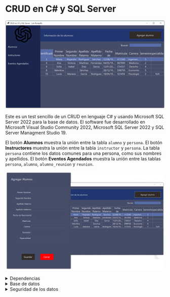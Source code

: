 # CRUD en C# y SQL Server

![Interfaz de la aplicación](gui.png)

Este es un test sencillo de un CRUD en lenguaje C# y usando Microsoft SQL Server 2022 para la base de datos.
El software fue desarrollado en Microsoft Visual Studio Community 2022, Microsoft SQL Server 2022 y SQL Server Managment Studio 19.

El botón **Alumnos** muestra la unión entre la tabla `alumno` y `persona`. El botón **Instructores** muestra la unión entre la tabla `instructor` y `persona`.
La tabla `persona` contiene los datos comunes para una persona, como sus nombres y apellidos.
El botón **Eventos Agendados** muestra la unión entre las tablas `persona`, `alumno`, `alumno_reunion` y `reunion`.

![Interfaz de creación de alumno](gui_2.png)

<details>
<summary>Dependencias</summary>
  Se requiere de las siguientes dependencias:
  
  - FontAwesome.Sharp (6.3.0)
  - Microsoft.Extensions.Configuration.Json (7.0.0)
  - Newtonsoft.Json (13.0.3)
  - System.Data.SqlClient (4.8.5)
</details>

<details>
  <summary>Base de datos</summary>
  
  Los datos iniciales de la base de datos son incluidos en el script. Sin embargo, para la insercción de datos se utiliza un Store Procedure. Básicamente, toda interacción con la base de datos se hace mediante un Store Procedure.
  En el código fuente de la aplicación casi no hay o, en definitiva, no hay código SQL como `SELECT`.

  En MySQL, podemos ingresar un dato y asignar el ID a nuestra voluntad(siempre y cuando no se repita). En SQL Server esto no es posible, por lo que el Store Procedure para agregar un nuevo alumno tiene en cuenta esto.
  Debido al diseño de la base de datos, primero debemos ingresar los datos de un nuevo alumno o instructor a la tabla `persona`. Luego, dependiendo de si es uno u otro, ingresamos datos a la tabla `alumno` o `instructor` y ligamos los ID.

  Los datos de la cadena de conexión se almacenan en un archivo JSON. En otro archivo JSON, los nombres de los Store Procedures son almacenados para posteriormente utilizarse donde sea requerido.
  
  ```sql
  CREATE DATABASE practica_CSharp;
-- LOS DATOS EN ESTA BASE DE DATOS SON FICTICIOS. CUALQUIER PARECIDO CON LA REALIDAD ES MERA COINCIDENCIA.
USE practica_CSharp;

-- Creación de las tablas (sin cambios)
CREATE TABLE persona (
    id_persona INT IDENTITY(1,1) NOT NULL PRIMARY KEY,
    nombre_uno NVARCHAR(64),
    nombre_dos NVARCHAR(64) NULL,
    apellido_uno NVARCHAR(64),
    apellido_dos NVARCHAR(64) NULL,
    D_nacimiento DATE,
    tipo_rol NVARCHAR(64)
);

CREATE TABLE alumno (
    id_persona INT NOT NULL PRIMARY KEY,
    matricula NVARCHAR(64),
	carrera NVARCHAR(64),
    semestre NVARCHAR(64),
    especialidad NVARCHAR(64) NULL
);

CREATE TABLE instructor (
    id_persona INT NOT NULL PRIMARY KEY,
    folio NVARCHAR(64) -- Verifica si necesitas cambiar esto a id_persona
);

CREATE TABLE reunion (
    id_reunion INT IDENTITY(1,1) NOT NULL PRIMARY KEY,
    fecha DATE,
    hora TIME,
    lugar NVARCHAR(100),
    tema NVARCHAR(200)
);

CREATE TABLE alumno_reunion (
    id_alumno INT NOT NULL,
    id_reunion INT NOT NULL,
    PRIMARY KEY (id_alumno, id_reunion)
);

CREATE TABLE instructor_reunion (
    id_instructor INT NOT NULL,
    id_reunion INT NOT NULL,
    PRIMARY KEY (id_instructor, id_reunion)
);

-- Creación de las relaciones (con correcciones)
ALTER TABLE alumno
ADD CONSTRAINT FK_Alumno_Persona
FOREIGN KEY (id_persona) REFERENCES persona(id_persona)
ON DELETE CASCADE;

ALTER TABLE instructor
ADD CONSTRAINT FK_Instructor_Persona
FOREIGN KEY (id_persona) REFERENCES persona(id_persona)
ON DELETE CASCADE;

ALTER TABLE alumno_reunion
ADD CONSTRAINT FK1_Alumno_Reunion
FOREIGN KEY (id_alumno) REFERENCES alumno(id_persona)
ON DELETE CASCADE;

ALTER TABLE alumno_reunion
ADD CONSTRAINT FK2_Alumno_Reunion
FOREIGN KEY (id_reunion) REFERENCES reunion(id_reunion);

ALTER TABLE instructor_reunion
ADD CONSTRAINT FK1_Instructor_Reunion
FOREIGN KEY (id_instructor) REFERENCES instructor(id_persona)
ON DELETE CASCADE;

ALTER TABLE instructor_reunion
ADD CONSTRAINT FK2_Instructor_Reunion
FOREIGN KEY (id_reunion) REFERENCES reunion(id_reunion);

-- INSERTAR DATOS DE ALUMNOS E INSTRUCTORES
/*
En MySQL podemos ingresar manualmente el ID, pero no en SQL Server debido a "IDENTITY(1,1)". Debido a esto, los datos iniciales de la tabla se deben ingrersar con los siguientes comandos, ejecutando uno por uno
dichos comandos. Una vez y las tablas tengan datos iniciales, se crean Store Procedures para hacer la insercción de nuevos datos de forma autómatica para mantener la integridad de los datos.
Esto debido al diseño de la base de datos pues, la tabla persona contiene los datos que son comunes para instructores y alumnos(como sus nombres).
*/

-- DATO 1

BEGIN TRANSACTION;

INSERT INTO persona (nombre_uno, nombre_dos, apellido_uno, apellido_dos, D_nacimiento, tipo_rol) VALUES
('Juan', 'Carlos', 'Pérez', 'García', '1995-05-15', 'Instructor');

DECLARE @NuevoId INT;
SET @NuevoId = SCOPE_IDENTITY();

INSERT INTO instructor (id_persona, folio) VALUES (
@NuevoId, 'F101');
COMMIT;

-- DATO 2

BEGIN TRANSACTION;

INSERT INTO persona (nombre_uno, nombre_dos, apellido_uno, apellido_dos, D_nacimiento, tipo_rol) VALUES
('María', 'Alejandra', 'Rodríguez', 'Sánchez', '1998-08-22', 'Alumno');

DECLARE @NuevoId INT;
SET @NuevoId = SCOPE_IDENTITY();

INSERT INTO alumno (id_persona, matricula, carrera, semestre, especialidad) VALUES (
@NuevoId, 'A12345', 'Ingeniería Civil', '3', '');
COMMIT;

-- DATO 3

BEGIN TRANSACTION;

INSERT INTO persona (nombre_uno, nombre_dos, apellido_uno, apellido_dos, D_nacimiento, tipo_rol) VALUES
('Luis', 'Manuel', 'González', 'López', '1993-11-10', 'Instructor');

DECLARE @NuevoId INT;
SET @NuevoId = SCOPE_IDENTITY();

INSERT INTO instructor (id_persona, folio) VALUES (
@NuevoId, 'G202');
COMMIT;

-- DATO 4

BEGIN TRANSACTION;

INSERT INTO persona (nombre_uno, nombre_dos, apellido_uno, apellido_dos, D_nacimiento, tipo_rol) VALUES
('Ana', 'Victoria', 'Martínez', 'Fernández', '1997-03-04', 'Alumno');

DECLARE @NuevoId INT;
SET @NuevoId = SCOPE_IDENTITY();

INSERT INTO alumno (id_persona, matricula, carrera, semestre, especialidad) VALUES (
@NuevoId, 'B67890', 'Medicina', '2', '');
COMMIT;

-- DATO 5

BEGIN TRANSACTION;

INSERT INTO persona (nombre_uno, nombre_dos, apellido_uno, apellido_dos, D_nacimiento, tipo_rol) VALUES
('Daniel', NULL, 'Torres', NULL, '1994-09-20', 'Instructor');

DECLARE @NuevoId INT;
SET @NuevoId = SCOPE_IDENTITY();

INSERT INTO instructor (id_persona, folio) VALUES (
@NuevoId, 'H303');
COMMIT;

-- DATO 6

BEGIN TRANSACTION;

INSERT INTO persona (nombre_uno, nombre_dos, apellido_uno, apellido_dos, D_nacimiento, tipo_rol) VALUES
('Sofía', 'Isabel', 'Díaz', 'García', '2000-01-12', 'Alumno');

DECLARE @NuevoId INT;
SET @NuevoId = SCOPE_IDENTITY();

INSERT INTO alumno (id_persona, matricula, carrera, semestre, especialidad) VALUES (
@NuevoId, 'C54321', 'Derecho', '4', '');
COMMIT;

-- DATO 7

BEGIN TRANSACTION;

INSERT INTO persona (nombre_uno, nombre_dos, apellido_uno, apellido_dos, D_nacimiento, tipo_rol) VALUES
('Diego', 'Alejandro', 'Ramírez', 'Rodríguez', '1996-07-08', 'Instructor');

DECLARE @NuevoId INT;
SET @NuevoId = SCOPE_IDENTITY();

INSERT INTO instructor (id_persona, folio) VALUES (
@NuevoId, 'I404');
COMMIT;

-- DATO 8

BEGIN TRANSACTION;

INSERT INTO persona (nombre_uno, nombre_dos, apellido_uno, apellido_dos, D_nacimiento, tipo_rol) VALUES
('Valentina', NULL, 'Sánchez', NULL, '1999-12-28', 'Alumno');

DECLARE @NuevoId INT;
SET @NuevoId = SCOPE_IDENTITY();

INSERT INTO alumno (id_persona, matricula, carrera, semestre, especialidad) VALUES (
@NuevoId, 'D98765', 'Economía', '5', '');
COMMIT;

-- DATO 9

BEGIN TRANSACTION;

INSERT INTO persona (nombre_uno, nombre_dos, apellido_uno, apellido_dos, D_nacimiento, tipo_rol) VALUES
('Manuel', NULL, 'Pérez', NULL, '1992-06-25', 'Instructor');

DECLARE @NuevoId INT;
SET @NuevoId = SCOPE_IDENTITY();

INSERT INTO instructor (id_persona, folio) VALUES (
@NuevoId, 'J505');
COMMIT;

-- DATO 10

BEGIN TRANSACTION;

INSERT INTO persona (nombre_uno, nombre_dos, apellido_uno, apellido_dos, D_nacimiento, tipo_rol) VALUES
('Lucía', 'Mariana', 'García', 'Rodríguez', '1998-04-18', 'Alumno');

DECLARE @NuevoId INT;
SET @NuevoId = SCOPE_IDENTITY();

INSERT INTO alumno (id_persona, matricula, carrera, semestre, especialidad) VALUES (
@NuevoId, 'E23456', 'Psicología', '2', '');
COMMIT;

-- INSERCCIÓN DE DATOS DE REUNIONES

INSERT INTO reunion (fecha, hora, lugar, tema) VALUES
('2023-08-20', '15:00:00', 'Sala A', 'Presentación Curso'),
('2023-08-25', '14:30:00', 'Auditorio B', 'Evaluación Parcial'),
('2023-09-05', '17:00:00', 'Salón C', 'Discusión Proyecto'),
('2023-09-10', '16:15:00', 'Aula D', 'Taller de Debate'),
('2023-09-15', '18:30:00', 'Patio Principal', 'Conferencia Invitado'),
('2023-09-21', '10:00:00', 'Sala A', 'Evaluación Parcial'),
('2023-09-21', '13:00:00', 'Campus Este', 'Dual'),
('2023-09-22', '13:00:00', 'Campus Oeste', 'Dual');

INSERT INTO instructor_reunion (id_instructor, id_reunion) VALUES
(1, 1),
(3, 2),
(5, 3),
(7, 4),
(9, 5);

INSERT INTO alumno_reunion (id_alumno, id_reunion) VALUES
(2, 1),
(4, 2),
(6, 3),
(8, 4);

SELECT * FROM persona, alumno WHERE persona.id_persona = alumno.id_persona

SELECT persona.id_persona, nombre_uno, nombre_dos, apellido_uno, apellido_dos, matricula, semestre, especialidad, reunion.id_reunion, tema, fecha, hora, lugar
FROM persona, alumno, alumno_reunion, reunion
WHERE alumno.id_persona = alumno_reunion.id_alumno AND alumno_reunion.id_reunion = reunion.id_reunion AND persona.id_persona = alumno.id_persona

BEGIN TRANSACTION;

INSERT INTO persona (nombre_uno, nombre_dos, apellido_uno, apellido_dos, D_nacimiento, tipo_rol) VALUES
('Luis', 'Alberto', 'Ronquillo', 'Morales', '1992-06-05', 'Alumno');

DECLARE @NuevoId INT;
SET @NuevoId = SCOPE_IDENTITY();

INSERT INTO alumno (id_persona, matricula, carrera, semestre, especialidad) VALUES (
@NuevoId, 'E20070059', 'Ingeniería en Sistemas Computacionales', '7', 'TI');
COMMIT;

SELECT nombre_uno + ' ' + nombre_dos AS "Nombre Completo", apellido_uno AS "Apellido Paterno", apellido_dos AS "Apellido Materno", matricula AS "Matrícula", carrera AS "Carrera", semestre AS "Semestre", especialidad AS "Especialidad"
FROM persona, alumno
WHERE persona.id_persona = alumno.id_persona;

SELECT nombre_uno, nombre_dos, apellido_uno, apellido_dos, matricula, carrera, semestre, especialidad
FROM persona, alumno
WHERE persona.id_persona = alumno.id_persona;

-- STORE PROCEDURES

CREATE PROCEDURE sp_GetAlumnos
AS
BEGIN
    SELECT p.id_persona, p.nombre_uno, p.nombre_dos, p.apellido_uno, p.apellido_dos, a.matricula, a.carrera, a.semestre, a.especialidad
    FROM persona p
    INNER JOIN alumno a ON p.id_persona = a.id_persona;
END;

EXEC sp_GetAlumnos;

CREATE PROCEDURE sp_GetInstructores
AS
BEGIN
    SELECT p.id_persona, p.nombre_uno, p.nombre_dos, p.apellido_uno, p.apellido_dos, p.D_nacimiento, i.folio
    FROM persona p
    INNER JOIN instructor i ON p.id_persona = i.id_persona;
END;

EXEC sp_GetInstructores;

CREATE PROCEDURE sp_GetEventosAgendados
AS
BEGIN
    SELECT persona.id_persona, nombre_uno, nombre_dos, apellido_uno, apellido_dos, matricula, semestre, especialidad, reunion.id_reunion, tema, fecha, hora, lugar
	FROM persona, alumno, alumno_reunion, reunion
	WHERE alumno.id_persona = alumno_reunion.id_alumno AND alumno_reunion.id_reunion = reunion.id_reunion AND persona.id_persona = alumno.id_persona
END;

EXEC sp_GetEventosAgendados;

CREATE PROCEDURE sp_InsertarAlumno
	@Nombre1 NVARCHAR(64),
    @Nombre2 NVARCHAR(64),
    @Ap1 NVARCHAR(64),
    @Ap2 NVARCHAR(64),
    @DNacimiento DATE,
    @Matricula NVARCHAR(64),
    @Carrera NVARCHAR(64),
    @Semestre INT,
    @Especialidad NVARCHAR(64)
AS
BEGIN
	BEGIN TRANSACTION;
	INSERT INTO persona (nombre_uno, nombre_dos, apellido_uno, apellido_dos, D_nacimiento, tipo_rol) VALUES(@Nombre1, @Nombre2, @Ap1, @Ap2, @DNacimiento, 'Alumno');
	
	DECLARE @NuevoId INT;
	SET @NuevoId = SCOPE_IDENTITY();
	
	INSERT INTO alumno (id_persona, matricula, carrera, semestre, especialidad) VALUES (
	@NuevoId, @Matricula, @Carrera, @Semestre, @Especialidad);
	
	COMMIT;
END;

CREATE PROCEDURE sp_ObtenerIDAlumno
	@idPersona INT
	AS
	BEGIN
		SELECT persona.id_persona, nombre_uno, nombre_dos, apellido_uno, apellido_dos, D_nacimiento, matricula, carrera, semestre, especialidad
		FROM persona, alumno
		WHERE persona.id_persona = alumno.id_persona AND persona.id_persona = @idPersona;
END;

CREATE PROCEDURE sp_ActualizarAlumno
	@idPersona INT,
	@Nombre1 NVARCHAR(64),
    @Nombre2 NVARCHAR(64),
    @Ap1 NVARCHAR(64),
    @Ap2 NVARCHAR(64),
    @DNacimiento DATE,
    @Matricula NVARCHAR(64),
    @Carrera NVARCHAR(64),
    @Semestre INT,
    @Especialidad NVARCHAR(64)
AS
BEGIN
	BEGIN TRANSACTION;
	UPDATE persona SET nombre_uno = @Nombre1, nombre_dos = @Nombre2, apellido_uno = @Ap1, apellido_dos = @Ap2, D_nacimiento = @DNacimiento WHERE persona.id_persona = @idPersona;

	UPDATE alumno SET id_persona = @idPersona, matricula = @Matricula, carrera = @Carrera, semestre = @Semestre, especialidad = @Especialidad WHERE alumno.id_persona = @idPersona;
	
	COMMIT;
END;

CREATE PROCEDURE sp_EliminarAlumno
	@idPersona INT
AS
BEGIN
	DELETE FROM persona WHERE persona.id_persona = @idPersona;
END;
  ```
</details>

<details>
  <summary>Seguridad de los datos</summary>

  No solo la base de datos es protegida mediante el uso de Store Procedures pues, además de estos últimos, los datos hacía y desde la base de datos se encriptan. En este ejemplo de práctica, solo el primer nombre de la persona es encriptado.
  El algoritmo de encriptación usado es AES y la clase que se encarga de encriptar y desencriptar los datos se encuentra en `Controlador/Encriptacion.cs`. Así, en la base de datos aparecerá una cadena de símbolos, letras y números sin ningún sentido.
  Pero en el programa, esta cadena será leída y desencriptada usando la llave de encriptación asignada. Es importante que esta llave no sea modificada pues, sin ella, los datos no podrán desencriptarse.
</details>
